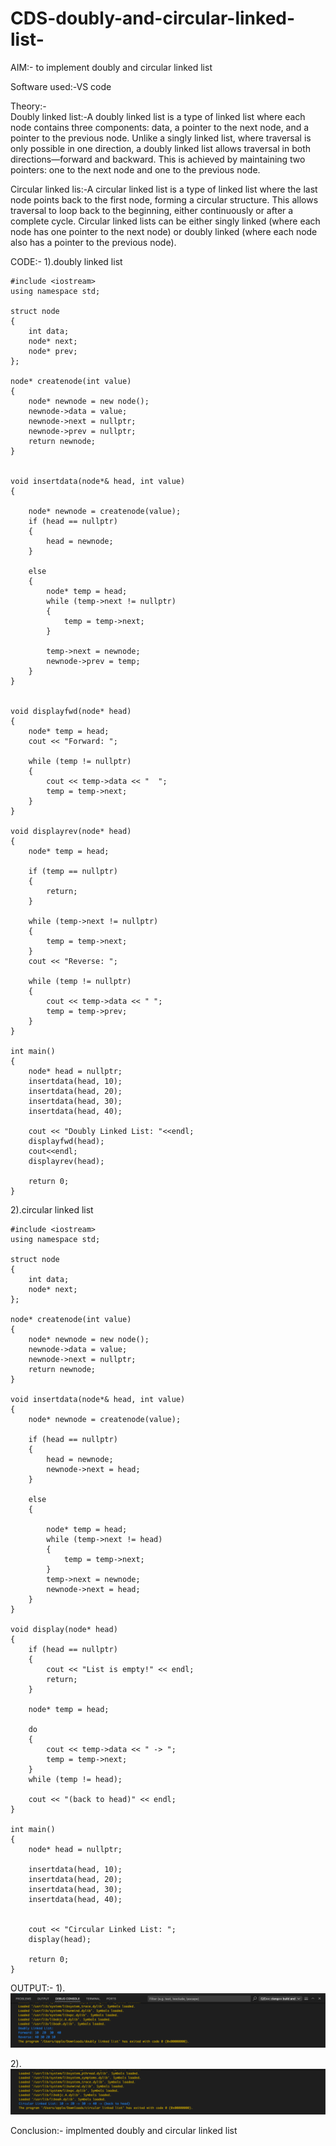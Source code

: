 # CDS-doubly-and-circular-linked-list-

AIM:- to implement doubly and circular linked list<br>

Software used:-VS code <br>

Theory:-<br>
Doubly linked list:-A doubly linked list is a type of linked list where each node contains three components: data, a pointer to the next node, and a pointer to the previous node. Unlike a singly linked list, where traversal is only possible in one direction, a doubly linked list allows traversal in both directions—forward and backward. This is achieved by maintaining two pointers: one to the next node and one to the previous node.<br>

Circular linked lis:-A circular linked list is a type of linked list where the last node points back to the first node, forming a circular structure. This allows traversal to loop back to the beginning, either continuously or after a complete cycle. Circular linked lists can be either singly linked (where each node has one pointer to the next node) or doubly linked (where each node also has a pointer to the previous node).<br>

CODE:-
1).doubly linked list<br>

~~~
#include <iostream>
using namespace std;

struct node 
{
    int data;        
    node* next;      
    node* prev;      
};

node* createnode(int value) 
{
    node* newnode = new node();  
    newnode->data = value;       
    newnode->next = nullptr;    
    newnode->prev = nullptr;   
    return newnode;
}


void insertdata(node*& head, int value) 
{

    node* newnode = createnode(value);
    if (head == nullptr) 
    {
        head = newnode;
    } 

    else 
    {
        node* temp = head;
        while (temp->next != nullptr) 
        {
            temp = temp->next;
        }

        temp->next = newnode;
        newnode->prev = temp;
    }
}


void displayfwd(node* head) 
{
    node* temp = head;
    cout << "Forward: ";

    while (temp != nullptr) 
    {
        cout << temp->data << "  ";
        temp = temp->next;
    }
}

void displayrev(node* head) 
{
    node* temp = head;

    if (temp == nullptr) 
    {
        return;
    }

    while (temp->next != nullptr) 
    {
        temp = temp->next;
    }
    cout << "Reverse: ";

    while (temp != nullptr) 
    {
        cout << temp->data << " ";
        temp = temp->prev;
    }
}

int main() 
{
    node* head = nullptr; 
    insertdata(head, 10);
    insertdata(head, 20);
    insertdata(head, 30);
    insertdata(head, 40);

    cout << "Doubly Linked List: "<<endl;
    displayfwd(head);
    cout<<endl;
    displayrev(head);

    return 0;
}

~~~
2).circular linked list<br>

~~~
#include <iostream>
using namespace std;

struct node 
{
    int data;     
    node* next;  
};

node* createnode(int value) 
{
    node* newnode = new node(); 
    newnode->data = value;      
    newnode->next = nullptr;    
    return newnode;
}

void insertdata(node*& head, int value) 
{
    node* newnode = createnode(value);

    if (head == nullptr) 
    {
        head = newnode;
        newnode->next = head; 
    } 
    
    else 
    {
        
        node* temp = head;
        while (temp->next != head) 
        {
            temp = temp->next;
        }
        temp->next = newnode;
        newnode->next = head;
    }
}

void display(node* head) 
{
    if (head == nullptr) 
    {
        cout << "List is empty!" << endl;
        return;
    }

    node* temp = head;

    do 
    {
        cout << temp->data << " -> ";
        temp = temp->next;
    } 
    while (temp != head);

    cout << "(back to head)" << endl;
}

int main() 
{
    node* head = nullptr;

    insertdata(head, 10);
    insertdata(head, 20);
    insertdata(head, 30);
    insertdata(head, 40);

    
    cout << "Circular Linked List: ";
    display(head);

    return 0;
}

~~~
OUTPUT:-
1).<br>
![exp22](https://github.com/VandanGupte101727/CDS-doubly-and-circular-linked-list-/blob/main/Screenshot%202024-10-22%20at%201.31.48%20PM.png)<br>

2).<br>
![exp22](https://github.com/VandanGupte101727/CDS-doubly-and-circular-linked-list-/blob/main/Screenshot%202024-10-22%20at%201.32.34%20PM.png)<br>

Conclusion:- implmented doubly and circular linked list 


